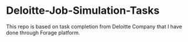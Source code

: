 # Deloitte-Job-Simulation-Tasks
This repo is based on task completion from Deloitte Company that I have done through Forage platform.
